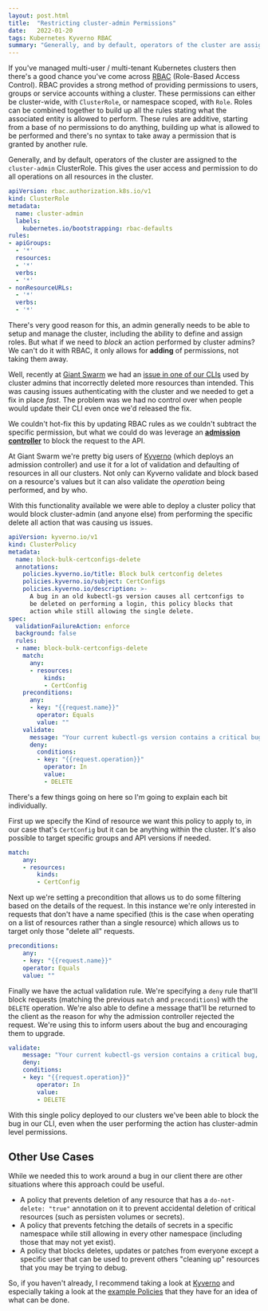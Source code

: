 ```yaml
---
layout: post.html
title:  "Restricting cluster-admin Permissions"
date:   2022-01-20
tags: Kubernetes Kyverno RBAC
summary: "Generally, and by default, operators of the cluster are assigned to the `cluster-admin` ClusterRole. This gives the user access and permission to do all operations on all resources in the cluster. There's very good reason for this, an admin generally needs to be able to setup and manage the cluster, including the ability to define and assign roles. But what if we need to _block_ an action performed by cluster admins? We can't do it with RBAC, it only allows for **adding** of permissions, not taking them away."
---
```


If you've managed multi-user / multi-tenant Kubernetes clusters then there's a good chance you've come across [RBAC](https://kubernetes.io/docs/reference/access-authn-authz/rbac/) (Role-Based Access Control). RBAC provides a strong method of providing permissions to users, groups or service accounts withing a cluster. These permissions can either be cluster-wide, with `ClusterRole`, or namespace scoped, with `Role`. Roles can be combined together to build up all the rules stating what the associated entity is allowed to perform. These rules are additive, starting from a base of no permissions to do anything, building up what is allowed to be performed and there's no syntax to take away a permission that is granted by another rule.

Generally, and by default, operators of the cluster are assigned to the `cluster-admin` ClusterRole. This gives the user access and permission to do all operations on all resources in the cluster.

```yaml
apiVersion: rbac.authorization.k8s.io/v1
kind: ClusterRole
metadata:
  name: cluster-admin
  labels:
    kubernetes.io/bootstrapping: rbac-defaults
rules:
- apiGroups:
  - '*'
  resources:
  - '*'
  verbs:
  - '*'
- nonResourceURLs:
  - '*'
  verbs:
  - '*'
```

There's very good reason for this, an admin generally needs to be able to setup and manage the cluster, including the ability to define and assign roles. But what if we need to _block_ an action performed by cluster admins? We can't do it with RBAC, it only allows for **adding** of permissions, not taking them away.

Well, recently at [Giant Swarm](https://giantswarm.io/) we had an [issue in one of our CLIs](https://github.com/giantswarm/kubectl-gs/pull/632) used by cluster admins that incorrectly deleted more resources than intended. This was causing issues authenticating with the cluster and we needed to get a fix in place _fast_. The problem was we had no control over when people would update their CLI even once we'd released the fix.

We couldn't hot-fix this by updating RBAC rules as we couldn't subtract the specific permission, but what we could do was leverage an [**admission controller**](https://kubernetes.io/docs/reference/access-authn-authz/admission-controllers/) to block the request to the API.

At Giant Swarm we're pretty big users of [Kyverno](https://kyverno.io/) (which deploys an admission controller) and use it for a lot of validation and defaulting of resources in all our clusters. Not only can Kyverno validate and block based on a resource's values but it can also validate the _operation_ being performed, and by who.

With this functionality available we were able to deploy a cluster policy that would block cluster-admin (and anyone else) from performing the specific delete all action that was causing us issues.

```yaml
apiVersion: kyverno.io/v1
kind: ClusterPolicy
metadata:
  name: block-bulk-certconfigs-delete
  annotations:
    policies.kyverno.io/title: Block bulk certconfig deletes
    policies.kyverno.io/subject: CertConfigs
    policies.kyverno.io/description: >-
      A bug in an old kubectl-gs version causes all certconfigs to
      be deleted on performing a login, this policy blocks that
      action while still allowing the single delete.
spec:
  validationFailureAction: enforce
  background: false
  rules:
  - name: block-bulk-certconfigs-delete
    match:
      any:
      - resources:
          kinds:
          - CertConfig
    preconditions:
      any:
      - key: "{{request.name}}"
        operator: Equals
        value: ""
    validate:
      message: "Your current kubectl-gs version contains a critical bug, please update to the latest version using `kubectl gs selfupdate`"
      deny:
        conditions:
        - key: "{{request.operation}}"
          operator: In
          value:
          - DELETE
```

There's a few things going on here so I'm going to explain each bit individually.

First up we specify the Kind of resource we want this policy to apply to, in our case that's `CertConfig` but it can be anything within the cluster. It's also possible to target specific groups and API versions if needed.

```yaml
match:
    any:
    - resources:
        kinds:
        - CertConfig
```

Next up we're setting a precondition that allows us to do some filtering based on the details of the request. In this instance we're only interested in requests that don't have a name specified (this is the case when operating on a list of resources rather than a single resource) which allows us to target only those "delete all" requests.

```yaml
preconditions:
    any:
    - key: "{{request.name}}"
    operator: Equals
    value: ""
```

Finally we have the actual validation rule. We're specifying a `deny` rule that'll block requests (matching the previous `match` and `preconditions`) with the `DELETE` operation. We're also able to define a message that'll be returned to the client as the reason for why the admission controller rejected the request. We're using this to inform users about the bug and encouraging them to upgrade.

```yaml
validate:
    message: "Your current kubectl-gs version contains a critical bug, please update to the latest version using `kubectl gs selfupdate`"
    deny:
    conditions:
    - key: "{{request.operation}}"
        operator: In
        value:
        - DELETE
```

With this single policy deployed to our clusters we've been able to block the bug in our CLI, even when the user performing the action has cluster-admin level permissions.

## Other Use Cases

While we needed this to work around a bug in our client there are other situations where this approach could be useful.
* A policy that prevents deletion of any resource that has a `do-not-delete: "true"` annotation on it to prevent accidental deletion of critical resources (such as persisten volumes or secrets).
* A policy that prevents fetching the details of secrets in a specific namespace while still allowing in every other namespace (including those that may not yet exist).
* A policy that blocks deletes, updates or patches from everyone except a specific user that can be used to prevent others "cleaning up" resources that you may be trying to debug.

So, if you haven't already, I recommend taking a look at [Kyverno](https://kyverno.io) and especially taking a look at the [example Policies](https://kyverno.io/policies/) that they have for an idea of what can be done.

